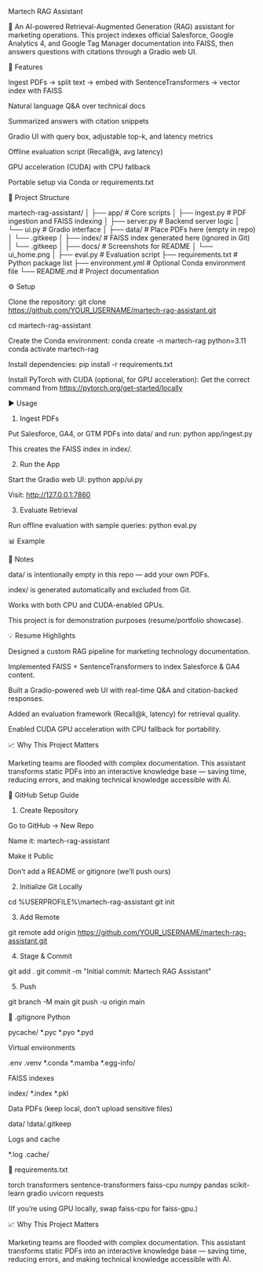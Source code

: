 Martech RAG Assistant

🤖 An AI-powered Retrieval-Augmented Generation (RAG) assistant for marketing operations.
This project indexes official Salesforce, Google Analytics 4, and Google Tag Manager documentation into FAISS, then answers questions with citations through a Gradio web UI.

🚀 Features

Ingest PDFs → split text → embed with SentenceTransformers → vector index with FAISS

Natural language Q&A over technical docs

Summarized answers with citation snippets

Gradio UI with query box, adjustable top-k, and latency metrics

Offline evaluation script (Recall@k, avg latency)

GPU acceleration (CUDA) with CPU fallback

Portable setup via Conda or requirements.txt

📂 Project Structure

martech-rag-assistant/
│
├── app/ # Core scripts
│ ├── ingest.py # PDF ingestion and FAISS indexing
│ ├── server.py # Backend server logic
│ └── ui.py # Gradio interface
│
├── data/ # Place PDFs here (empty in repo)
│ └── .gitkeep
│
├── index/ # FAISS index generated here (ignored in Git)
│ └── .gitkeep
│
├── docs/ # Screenshots for README
│ └── ui_home.png
│
├── eval.py # Evaluation script
├── requirements.txt # Python package list
├── environment.yml # Optional Conda environment file
└── README.md # Project documentation

⚙️ Setup

Clone the repository:
git clone https://github.com/YOUR_USERNAME/martech-rag-assistant.git

cd martech-rag-assistant

Create the Conda environment:
conda create -n martech-rag python=3.11
conda activate martech-rag

Install dependencies:
pip install -r requirements.txt

Install PyTorch with CUDA (optional, for GPU acceleration):
Get the correct command from https://pytorch.org/get-started/locally

▶️ Usage
1. Ingest PDFs

Put Salesforce, GA4, or GTM PDFs into data/ and run:
python app/ingest.py

This creates the FAISS index in index/.

2. Run the App

Start the Gradio web UI:
python app/ui.py

Visit: http://127.0.0.1:7860

3. Evaluate Retrieval

Run offline evaluation with sample queries:
python eval.py

📊 Example

📝 Notes

data/ is intentionally empty in this repo — add your own PDFs.

index/ is generated automatically and excluded from Git.

Works with both CPU and CUDA-enabled GPUs.

This project is for demonstration purposes (resume/portfolio showcase).

💡 Resume Highlights

Designed a custom RAG pipeline for marketing technology documentation.

Implemented FAISS + SentenceTransformers to index Salesforce & GA4 content.

Built a Gradio-powered web UI with real-time Q&A and citation-backed responses.

Added an evaluation framework (Recall@k, latency) for retrieval quality.

Enabled CUDA GPU acceleration with CPU fallback for portability.

📈 Why This Project Matters

Marketing teams are flooded with complex documentation.
This assistant transforms static PDFs into an interactive knowledge base — saving time, reducing errors, and making technical knowledge accessible with AI.

🔑 GitHub Setup Guide
1. Create Repository

Go to GitHub → New Repo

Name it: martech-rag-assistant

Make it Public

Don’t add a README or gitignore (we’ll push ours)

2. Initialize Git Locally

cd %USERPROFILE%\martech-rag-assistant
git init

3. Add Remote

git remote add origin https://github.com/YOUR_USERNAME/martech-rag-assistant.git

4. Stage & Commit

git add .
git commit -m "Initial commit: Martech RAG Assistant"

5. Push

git branch -M main
git push -u origin main

📄 .gitignore
Python

pycache/
*.pyc
*.pyo
*.pyd

Virtual environments

.env
.venv
*.conda
*.mamba
*.egg-info/

FAISS indexes

index/
*.index
*.pkl

Data PDFs (keep local, don’t upload sensitive files)

data/
!data/.gitkeep

Logs and cache

*.log
.cache/

📄 requirements.txt

torch
transformers
sentence-transformers
faiss-cpu
numpy
pandas
scikit-learn
gradio
uvicorn
requests

(If you’re using GPU locally, swap faiss-cpu for faiss-gpu.)


📈 Why This Project Matters

Marketing teams are flooded with complex documentation.
This assistant transforms static PDFs into an interactive knowledge base — saving time, reducing errors, and making technical knowledge accessible with AI.